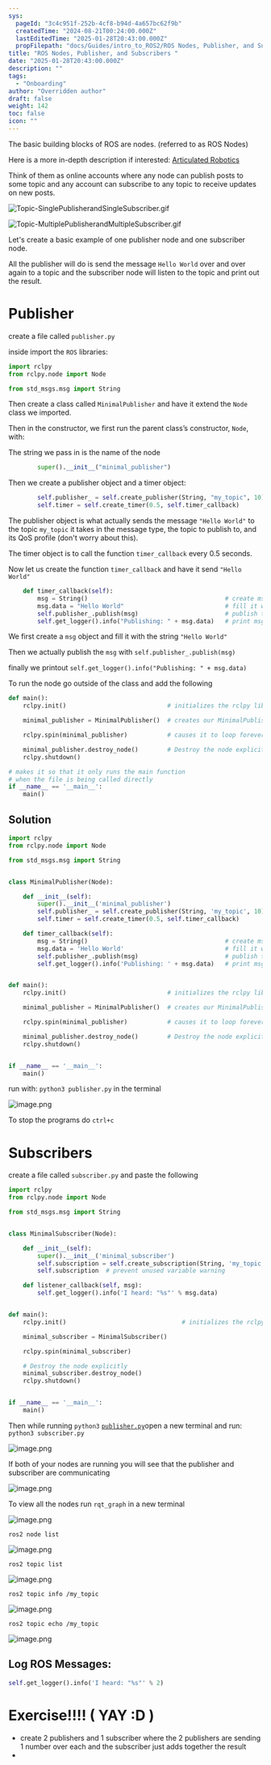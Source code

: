 ```yaml
---
sys:
  pageId: "3c4c951f-252b-4cf8-b94d-4a657bc62f9b"
  createdTime: "2024-08-21T00:24:00.000Z"
  lastEditedTime: "2025-01-28T20:43:00.000Z"
  propFilepath: "docs/Guides/intro_to_ROS2/ROS Nodes, Publisher, and Subscribers .md"
title: "ROS Nodes, Publisher, and Subscribers "
date: "2025-01-28T20:43:00.000Z"
description: ""
tags:
  - "Onboarding"
author: "Overridden author"
draft: false
weight: 142
toc: false
icon: ""
---
```


The basic building blocks of ROS are nodes. (referred to as ROS Nodes)

Here is a more in-depth description if interested: [Articulated Robotics](https://articulatedrobotics.xyz/tutorials/ready-for-ros/ros-overview#2-nodes)

Think of them as online accounts where any node can publish posts to some topic and any account can subscribe to any topic to receive updates on new posts.

![Topic-SinglePublisherandSingleSubscriber.gif](https://docs.ros.org/en/humble/_images/Topic-SinglePublisherandSingleSubscriber.gif)

![Topic-MultiplePublisherandMultipleSubscriber.gif](https://docs.ros.org/en/humble/_images/Topic-MultiplePublisherandMultipleSubscriber.gif)

Let's create a basic example of one publisher node and one subscriber node.

All the publisher will do is send the message `Hello World` over and over again to a topic and the subscriber node will listen to the topic and print out the result.

# Publisher

create a file called `publisher.py` 

inside import the `ROS` libraries:

```python
import rclpy
from rclpy.node import Node

from std_msgs.msg import String
```

Then create a class called `MinimalPublisher` and have it extend the `Node` class we imported.

Then in the constructor, we first run the parent class’s constructor, `Node`, with:

The string we pass in is the name of the node

```python
        super().__init__("minimal_publisher")
```

Then we create a publisher object and a timer object:

```python
        self.publisher_ = self.create_publisher(String, "my_topic", 10)
        self.timer = self.create_timer(0.5, self.timer_callback)
```

The publisher object is what actually sends the message `"Hello World"` to the topic `my_topic` it takes in the message type, the topic to publish to, and its QoS profile (don't worry about this).

The timer object is to call the function `timer_callback` every 0.5 seconds.

Now let us create the function `timer_callback` and have it send `"Hello World"`

```python
    def timer_callback(self):
        msg = String()                                      # create msg object
        msg.data = "Hello World"                            # fill it with data
        self.publisher_.publish(msg)                        # publish the message
        self.get_logger().info("Publishing: " + msg.data)   # print msg
```

We first create a `msg` object and fill it with the string `"Hello World"`

Then we actually publish the `msg` with `self.publisher_.publish(msg)`

finally we printout `self.get_logger().info("Publishing: " + msg.data)`

To run the node go outside of the class and add the following

```python
def main():
    rclpy.init()                            # initializes the rclpy library

    minimal_publisher = MinimalPublisher()  # creates our MinimalPublisher object

    rclpy.spin(minimal_publisher)           # causes it to loop forever

    minimal_publisher.destroy_node()        # Destroy the node explicitly
    rclpy.shutdown()

# makes it so that it only runs the main function
# when the file is being called directly
if __name__ == '__main__': 
    main()
```

## Solution

```python
import rclpy
from rclpy.node import Node

from std_msgs.msg import String


class MinimalPublisher(Node):

    def __init__(self):
        super().__init__('minimal_publisher')
        self.publisher_ = self.create_publisher(String, 'my_topic', 10)
        self.timer = self.create_timer(0.5, self.timer_callback)

    def timer_callback(self):
        msg = String()                                      # create msg object
        msg.data = 'Hello World'                            # fill it with data
        self.publisher_.publish(msg)                        # publish the message
        self.get_logger().info('Publishing: ' + msg.data)   # print msg


def main():
    rclpy.init()                            # initializes the rclpy library

    minimal_publisher = MinimalPublisher()  # creates our MinimalPublisher object

    rclpy.spin(minimal_publisher)           # causes it to loop forever

    minimal_publisher.destroy_node()        # Destroy the node explicitly
    rclpy.shutdown()


if __name__ == '__main__':
    main()
```

run with: `python3 publisher.py` in the terminal

![image.png](https://prod-files-secure.s3.us-west-2.amazonaws.com/d518164a-d88e-44d1-a4ee-3adb3bd8bce0/9214accb-ad5b-44f1-a31c-b3167c59138b/image.png?X-Amz-Algorithm=AWS4-HMAC-SHA256&X-Amz-Content-Sha256=UNSIGNED-PAYLOAD&X-Amz-Credential=ASIAZI2LB466VWEFNNUS%2F20250309%2Fus-west-2%2Fs3%2Faws4_request&X-Amz-Date=20250309T080919Z&X-Amz-Expires=3600&X-Amz-Security-Token=IQoJb3JpZ2luX2VjECcaCXVzLXdlc3QtMiJGMEQCIHbYYh%2BJZCzMwBSH0a%2BJrVXoLzRtjg95aTELt2qG2zawAiAjHpTjImPcJUdsWQyd%2FLeUXwgv42AiyQEArmPlnrrq8Cr%2FAwhwEAAaDDYzNzQyMzE4MzgwNSIMHo5STQRA%2BrKGIYrQKtwDvAHplDYHl%2B4caSVJF6%2BTuLu9%2BcIo%2FZOXQb9Pt7fttBhFLj0QbJJgCVsg1kssVTJEMRwcBRE9%2BtCA299WkrpLYSOt5VwNMtHHSLvZVyn7vF7p0T5CPyLIYLrOGIhpqlT%2B%2Bfert81nVZYUtFL6BtKPijWrBkw2GafnkSsDSGJl2ojMHNiZDqXh6dAO86WVa12PPNCKmfa6vcCxFZYRyTZ9UoDdbsO%2BtQYzJ8BXyKDfuw86Bf85tt%2BQs%2F09%2FkX384LzjmTmampU1yg%2BKbFyRy8mGbUp7KfnUV%2FQNpsR%2BsoNUkay4f%2BMyhzyxJ%2FmYcFRUFgkSbQjE2FkoFyjrXLVL3PhDnF4H4gXrbgl6O6%2BBvo5vRxbB78UEwqyiZZE%2Fi%2Bljaf2%2B6SeunUnKRM4%2Fq7wgQwQ6mg2uu1A3Jzt0GD7FAMkg9lhYDUn09eP8Eh1oSkdN2TRJLHnln7barMphbDkyBFjc8aEmCqDqiacWZ0Gm4rNIDhdJTGuRI0oyq8DKM3dzO2j6VXZfGGnyah%2BAuTAN4o%2FkK2vN%2B%2B3gxKutQbkZXB8gzbhPsQg7mvaAHbL%2FtxvKe4MIRaC9y7ICVKgHLCti32%2BsuAlJIU7A4la9TfwE0JQJ69HAgKEhHpoOt5FWuYwlOu0vgY6pgEFvkfgFZnZcPxCd%2B6xyRqh3YH5uENNo3OtyYSezzcKTwEWiKlquWtD6k1ETMtasafWHsk2RKRX8pYEM%2F2qv07bHSc4MHa3KpK%2FlqNV3x9INQDgYlAqwCLWtx4GxZmv2vhUMpovRjyaUWWhKtbopMDmW6s4eTAArHBPaT0803V7s26m56VyuPavdtN76IDTuocjL%2FXFIy5zEpP5QDynWE16ZqGIoMPa&X-Amz-Signature=5ba83456e88f1486620b4afe99576094ee2f22c945bf4a627d205e7fde1116b9&X-Amz-SignedHeaders=host&x-id=GetObject)

To stop the programs do `ctrl+c`

# Subscribers

create a file called `subscriber.py` and paste the following

```python
import rclpy
from rclpy.node import Node

from std_msgs.msg import String


class MinimalSubscriber(Node):

    def __init__(self):
        super().__init__('minimal_subscriber')
        self.subscription = self.create_subscription(String, 'my_topic', self.listener_callback, 10)
        self.subscription  # prevent unused variable warning

    def listener_callback(self, msg):
        self.get_logger().info('I heard: "%s"' % msg.data)


def main():
    rclpy.init()                                # initializes the rclpy library

    minimal_subscriber = MinimalSubscriber()

    rclpy.spin(minimal_subscriber)

    # Destroy the node explicitly
    minimal_subscriber.destroy_node()
    rclpy.shutdown()


if __name__ == '__main__':
    main()
```

Then while running `python3` [`publisher.py`](http://publisher.py/)open a new terminal and run: `python3 subscriber.py` 

![image.png](https://prod-files-secure.s3.us-west-2.amazonaws.com/d518164a-d88e-44d1-a4ee-3adb3bd8bce0/611fccf2-c738-4dbd-94e9-98f209092866/image.png?X-Amz-Algorithm=AWS4-HMAC-SHA256&X-Amz-Content-Sha256=UNSIGNED-PAYLOAD&X-Amz-Credential=ASIAZI2LB466VWEFNNUS%2F20250309%2Fus-west-2%2Fs3%2Faws4_request&X-Amz-Date=20250309T080919Z&X-Amz-Expires=3600&X-Amz-Security-Token=IQoJb3JpZ2luX2VjECcaCXVzLXdlc3QtMiJGMEQCIHbYYh%2BJZCzMwBSH0a%2BJrVXoLzRtjg95aTELt2qG2zawAiAjHpTjImPcJUdsWQyd%2FLeUXwgv42AiyQEArmPlnrrq8Cr%2FAwhwEAAaDDYzNzQyMzE4MzgwNSIMHo5STQRA%2BrKGIYrQKtwDvAHplDYHl%2B4caSVJF6%2BTuLu9%2BcIo%2FZOXQb9Pt7fttBhFLj0QbJJgCVsg1kssVTJEMRwcBRE9%2BtCA299WkrpLYSOt5VwNMtHHSLvZVyn7vF7p0T5CPyLIYLrOGIhpqlT%2B%2Bfert81nVZYUtFL6BtKPijWrBkw2GafnkSsDSGJl2ojMHNiZDqXh6dAO86WVa12PPNCKmfa6vcCxFZYRyTZ9UoDdbsO%2BtQYzJ8BXyKDfuw86Bf85tt%2BQs%2F09%2FkX384LzjmTmampU1yg%2BKbFyRy8mGbUp7KfnUV%2FQNpsR%2BsoNUkay4f%2BMyhzyxJ%2FmYcFRUFgkSbQjE2FkoFyjrXLVL3PhDnF4H4gXrbgl6O6%2BBvo5vRxbB78UEwqyiZZE%2Fi%2Bljaf2%2B6SeunUnKRM4%2Fq7wgQwQ6mg2uu1A3Jzt0GD7FAMkg9lhYDUn09eP8Eh1oSkdN2TRJLHnln7barMphbDkyBFjc8aEmCqDqiacWZ0Gm4rNIDhdJTGuRI0oyq8DKM3dzO2j6VXZfGGnyah%2BAuTAN4o%2FkK2vN%2B%2B3gxKutQbkZXB8gzbhPsQg7mvaAHbL%2FtxvKe4MIRaC9y7ICVKgHLCti32%2BsuAlJIU7A4la9TfwE0JQJ69HAgKEhHpoOt5FWuYwlOu0vgY6pgEFvkfgFZnZcPxCd%2B6xyRqh3YH5uENNo3OtyYSezzcKTwEWiKlquWtD6k1ETMtasafWHsk2RKRX8pYEM%2F2qv07bHSc4MHa3KpK%2FlqNV3x9INQDgYlAqwCLWtx4GxZmv2vhUMpovRjyaUWWhKtbopMDmW6s4eTAArHBPaT0803V7s26m56VyuPavdtN76IDTuocjL%2FXFIy5zEpP5QDynWE16ZqGIoMPa&X-Amz-Signature=05972f2e2255f2ee77eb163149f0336cd327670bed72988dbcc3163700db55e4&X-Amz-SignedHeaders=host&x-id=GetObject)

If both of your nodes are running you will see that the publisher and subscriber are communicating

![image.png](https://prod-files-secure.s3.us-west-2.amazonaws.com/d518164a-d88e-44d1-a4ee-3adb3bd8bce0/eea428b5-1cf0-43bb-a30b-81cbaf6c5c78/image.png?X-Amz-Algorithm=AWS4-HMAC-SHA256&X-Amz-Content-Sha256=UNSIGNED-PAYLOAD&X-Amz-Credential=ASIAZI2LB466VWEFNNUS%2F20250309%2Fus-west-2%2Fs3%2Faws4_request&X-Amz-Date=20250309T080919Z&X-Amz-Expires=3600&X-Amz-Security-Token=IQoJb3JpZ2luX2VjECcaCXVzLXdlc3QtMiJGMEQCIHbYYh%2BJZCzMwBSH0a%2BJrVXoLzRtjg95aTELt2qG2zawAiAjHpTjImPcJUdsWQyd%2FLeUXwgv42AiyQEArmPlnrrq8Cr%2FAwhwEAAaDDYzNzQyMzE4MzgwNSIMHo5STQRA%2BrKGIYrQKtwDvAHplDYHl%2B4caSVJF6%2BTuLu9%2BcIo%2FZOXQb9Pt7fttBhFLj0QbJJgCVsg1kssVTJEMRwcBRE9%2BtCA299WkrpLYSOt5VwNMtHHSLvZVyn7vF7p0T5CPyLIYLrOGIhpqlT%2B%2Bfert81nVZYUtFL6BtKPijWrBkw2GafnkSsDSGJl2ojMHNiZDqXh6dAO86WVa12PPNCKmfa6vcCxFZYRyTZ9UoDdbsO%2BtQYzJ8BXyKDfuw86Bf85tt%2BQs%2F09%2FkX384LzjmTmampU1yg%2BKbFyRy8mGbUp7KfnUV%2FQNpsR%2BsoNUkay4f%2BMyhzyxJ%2FmYcFRUFgkSbQjE2FkoFyjrXLVL3PhDnF4H4gXrbgl6O6%2BBvo5vRxbB78UEwqyiZZE%2Fi%2Bljaf2%2B6SeunUnKRM4%2Fq7wgQwQ6mg2uu1A3Jzt0GD7FAMkg9lhYDUn09eP8Eh1oSkdN2TRJLHnln7barMphbDkyBFjc8aEmCqDqiacWZ0Gm4rNIDhdJTGuRI0oyq8DKM3dzO2j6VXZfGGnyah%2BAuTAN4o%2FkK2vN%2B%2B3gxKutQbkZXB8gzbhPsQg7mvaAHbL%2FtxvKe4MIRaC9y7ICVKgHLCti32%2BsuAlJIU7A4la9TfwE0JQJ69HAgKEhHpoOt5FWuYwlOu0vgY6pgEFvkfgFZnZcPxCd%2B6xyRqh3YH5uENNo3OtyYSezzcKTwEWiKlquWtD6k1ETMtasafWHsk2RKRX8pYEM%2F2qv07bHSc4MHa3KpK%2FlqNV3x9INQDgYlAqwCLWtx4GxZmv2vhUMpovRjyaUWWhKtbopMDmW6s4eTAArHBPaT0803V7s26m56VyuPavdtN76IDTuocjL%2FXFIy5zEpP5QDynWE16ZqGIoMPa&X-Amz-Signature=38558cc157bbbba4cdc8be1389e129d1ec56aada7201f86ff4bbd11d00e2cb57&X-Amz-SignedHeaders=host&x-id=GetObject)

To view all the nodes run `rqt_graph` in a new terminal

![image.png](https://prod-files-secure.s3.us-west-2.amazonaws.com/d518164a-d88e-44d1-a4ee-3adb3bd8bce0/1d98e964-4318-4d62-b5c4-8c8f78368598/image.png?X-Amz-Algorithm=AWS4-HMAC-SHA256&X-Amz-Content-Sha256=UNSIGNED-PAYLOAD&X-Amz-Credential=ASIAZI2LB466VWEFNNUS%2F20250309%2Fus-west-2%2Fs3%2Faws4_request&X-Amz-Date=20250309T080919Z&X-Amz-Expires=3600&X-Amz-Security-Token=IQoJb3JpZ2luX2VjECcaCXVzLXdlc3QtMiJGMEQCIHbYYh%2BJZCzMwBSH0a%2BJrVXoLzRtjg95aTELt2qG2zawAiAjHpTjImPcJUdsWQyd%2FLeUXwgv42AiyQEArmPlnrrq8Cr%2FAwhwEAAaDDYzNzQyMzE4MzgwNSIMHo5STQRA%2BrKGIYrQKtwDvAHplDYHl%2B4caSVJF6%2BTuLu9%2BcIo%2FZOXQb9Pt7fttBhFLj0QbJJgCVsg1kssVTJEMRwcBRE9%2BtCA299WkrpLYSOt5VwNMtHHSLvZVyn7vF7p0T5CPyLIYLrOGIhpqlT%2B%2Bfert81nVZYUtFL6BtKPijWrBkw2GafnkSsDSGJl2ojMHNiZDqXh6dAO86WVa12PPNCKmfa6vcCxFZYRyTZ9UoDdbsO%2BtQYzJ8BXyKDfuw86Bf85tt%2BQs%2F09%2FkX384LzjmTmampU1yg%2BKbFyRy8mGbUp7KfnUV%2FQNpsR%2BsoNUkay4f%2BMyhzyxJ%2FmYcFRUFgkSbQjE2FkoFyjrXLVL3PhDnF4H4gXrbgl6O6%2BBvo5vRxbB78UEwqyiZZE%2Fi%2Bljaf2%2B6SeunUnKRM4%2Fq7wgQwQ6mg2uu1A3Jzt0GD7FAMkg9lhYDUn09eP8Eh1oSkdN2TRJLHnln7barMphbDkyBFjc8aEmCqDqiacWZ0Gm4rNIDhdJTGuRI0oyq8DKM3dzO2j6VXZfGGnyah%2BAuTAN4o%2FkK2vN%2B%2B3gxKutQbkZXB8gzbhPsQg7mvaAHbL%2FtxvKe4MIRaC9y7ICVKgHLCti32%2BsuAlJIU7A4la9TfwE0JQJ69HAgKEhHpoOt5FWuYwlOu0vgY6pgEFvkfgFZnZcPxCd%2B6xyRqh3YH5uENNo3OtyYSezzcKTwEWiKlquWtD6k1ETMtasafWHsk2RKRX8pYEM%2F2qv07bHSc4MHa3KpK%2FlqNV3x9INQDgYlAqwCLWtx4GxZmv2vhUMpovRjyaUWWhKtbopMDmW6s4eTAArHBPaT0803V7s26m56VyuPavdtN76IDTuocjL%2FXFIy5zEpP5QDynWE16ZqGIoMPa&X-Amz-Signature=73ab8d6b41cf7017f972b8b6e98be16fa8c277e0828fea29c33ecad4deebc8ec&X-Amz-SignedHeaders=host&x-id=GetObject)

`ros2 node list`

![image.png](https://prod-files-secure.s3.us-west-2.amazonaws.com/d518164a-d88e-44d1-a4ee-3adb3bd8bce0/680ac8cf-e6d9-4164-9ece-5b9a6fccffee/image.png?X-Amz-Algorithm=AWS4-HMAC-SHA256&X-Amz-Content-Sha256=UNSIGNED-PAYLOAD&X-Amz-Credential=ASIAZI2LB466VWEFNNUS%2F20250309%2Fus-west-2%2Fs3%2Faws4_request&X-Amz-Date=20250309T080919Z&X-Amz-Expires=3600&X-Amz-Security-Token=IQoJb3JpZ2luX2VjECcaCXVzLXdlc3QtMiJGMEQCIHbYYh%2BJZCzMwBSH0a%2BJrVXoLzRtjg95aTELt2qG2zawAiAjHpTjImPcJUdsWQyd%2FLeUXwgv42AiyQEArmPlnrrq8Cr%2FAwhwEAAaDDYzNzQyMzE4MzgwNSIMHo5STQRA%2BrKGIYrQKtwDvAHplDYHl%2B4caSVJF6%2BTuLu9%2BcIo%2FZOXQb9Pt7fttBhFLj0QbJJgCVsg1kssVTJEMRwcBRE9%2BtCA299WkrpLYSOt5VwNMtHHSLvZVyn7vF7p0T5CPyLIYLrOGIhpqlT%2B%2Bfert81nVZYUtFL6BtKPijWrBkw2GafnkSsDSGJl2ojMHNiZDqXh6dAO86WVa12PPNCKmfa6vcCxFZYRyTZ9UoDdbsO%2BtQYzJ8BXyKDfuw86Bf85tt%2BQs%2F09%2FkX384LzjmTmampU1yg%2BKbFyRy8mGbUp7KfnUV%2FQNpsR%2BsoNUkay4f%2BMyhzyxJ%2FmYcFRUFgkSbQjE2FkoFyjrXLVL3PhDnF4H4gXrbgl6O6%2BBvo5vRxbB78UEwqyiZZE%2Fi%2Bljaf2%2B6SeunUnKRM4%2Fq7wgQwQ6mg2uu1A3Jzt0GD7FAMkg9lhYDUn09eP8Eh1oSkdN2TRJLHnln7barMphbDkyBFjc8aEmCqDqiacWZ0Gm4rNIDhdJTGuRI0oyq8DKM3dzO2j6VXZfGGnyah%2BAuTAN4o%2FkK2vN%2B%2B3gxKutQbkZXB8gzbhPsQg7mvaAHbL%2FtxvKe4MIRaC9y7ICVKgHLCti32%2BsuAlJIU7A4la9TfwE0JQJ69HAgKEhHpoOt5FWuYwlOu0vgY6pgEFvkfgFZnZcPxCd%2B6xyRqh3YH5uENNo3OtyYSezzcKTwEWiKlquWtD6k1ETMtasafWHsk2RKRX8pYEM%2F2qv07bHSc4MHa3KpK%2FlqNV3x9INQDgYlAqwCLWtx4GxZmv2vhUMpovRjyaUWWhKtbopMDmW6s4eTAArHBPaT0803V7s26m56VyuPavdtN76IDTuocjL%2FXFIy5zEpP5QDynWE16ZqGIoMPa&X-Amz-Signature=9271d2cd203f80abfd062277c1fda2a9467fb6777cbb79e859487af34f31af79&X-Amz-SignedHeaders=host&x-id=GetObject)

`ros2 topic list`

![image.png](https://prod-files-secure.s3.us-west-2.amazonaws.com/d518164a-d88e-44d1-a4ee-3adb3bd8bce0/eee2ebe1-27ef-4a4a-96fb-2ca54126fb29/image.png?X-Amz-Algorithm=AWS4-HMAC-SHA256&X-Amz-Content-Sha256=UNSIGNED-PAYLOAD&X-Amz-Credential=ASIAZI2LB466VWEFNNUS%2F20250309%2Fus-west-2%2Fs3%2Faws4_request&X-Amz-Date=20250309T080919Z&X-Amz-Expires=3600&X-Amz-Security-Token=IQoJb3JpZ2luX2VjECcaCXVzLXdlc3QtMiJGMEQCIHbYYh%2BJZCzMwBSH0a%2BJrVXoLzRtjg95aTELt2qG2zawAiAjHpTjImPcJUdsWQyd%2FLeUXwgv42AiyQEArmPlnrrq8Cr%2FAwhwEAAaDDYzNzQyMzE4MzgwNSIMHo5STQRA%2BrKGIYrQKtwDvAHplDYHl%2B4caSVJF6%2BTuLu9%2BcIo%2FZOXQb9Pt7fttBhFLj0QbJJgCVsg1kssVTJEMRwcBRE9%2BtCA299WkrpLYSOt5VwNMtHHSLvZVyn7vF7p0T5CPyLIYLrOGIhpqlT%2B%2Bfert81nVZYUtFL6BtKPijWrBkw2GafnkSsDSGJl2ojMHNiZDqXh6dAO86WVa12PPNCKmfa6vcCxFZYRyTZ9UoDdbsO%2BtQYzJ8BXyKDfuw86Bf85tt%2BQs%2F09%2FkX384LzjmTmampU1yg%2BKbFyRy8mGbUp7KfnUV%2FQNpsR%2BsoNUkay4f%2BMyhzyxJ%2FmYcFRUFgkSbQjE2FkoFyjrXLVL3PhDnF4H4gXrbgl6O6%2BBvo5vRxbB78UEwqyiZZE%2Fi%2Bljaf2%2B6SeunUnKRM4%2Fq7wgQwQ6mg2uu1A3Jzt0GD7FAMkg9lhYDUn09eP8Eh1oSkdN2TRJLHnln7barMphbDkyBFjc8aEmCqDqiacWZ0Gm4rNIDhdJTGuRI0oyq8DKM3dzO2j6VXZfGGnyah%2BAuTAN4o%2FkK2vN%2B%2B3gxKutQbkZXB8gzbhPsQg7mvaAHbL%2FtxvKe4MIRaC9y7ICVKgHLCti32%2BsuAlJIU7A4la9TfwE0JQJ69HAgKEhHpoOt5FWuYwlOu0vgY6pgEFvkfgFZnZcPxCd%2B6xyRqh3YH5uENNo3OtyYSezzcKTwEWiKlquWtD6k1ETMtasafWHsk2RKRX8pYEM%2F2qv07bHSc4MHa3KpK%2FlqNV3x9INQDgYlAqwCLWtx4GxZmv2vhUMpovRjyaUWWhKtbopMDmW6s4eTAArHBPaT0803V7s26m56VyuPavdtN76IDTuocjL%2FXFIy5zEpP5QDynWE16ZqGIoMPa&X-Amz-Signature=0e470cf84d6407c7f4535bb9d9a4fe651326fe647c6caa92ad06e45783f6c062&X-Amz-SignedHeaders=host&x-id=GetObject)

`ros2 topic info /my_topic`

![image.png](https://prod-files-secure.s3.us-west-2.amazonaws.com/d518164a-d88e-44d1-a4ee-3adb3bd8bce0/6288ef12-cb9e-406f-b9eb-65feed3a9011/image.png?X-Amz-Algorithm=AWS4-HMAC-SHA256&X-Amz-Content-Sha256=UNSIGNED-PAYLOAD&X-Amz-Credential=ASIAZI2LB466VWEFNNUS%2F20250309%2Fus-west-2%2Fs3%2Faws4_request&X-Amz-Date=20250309T080919Z&X-Amz-Expires=3600&X-Amz-Security-Token=IQoJb3JpZ2luX2VjECcaCXVzLXdlc3QtMiJGMEQCIHbYYh%2BJZCzMwBSH0a%2BJrVXoLzRtjg95aTELt2qG2zawAiAjHpTjImPcJUdsWQyd%2FLeUXwgv42AiyQEArmPlnrrq8Cr%2FAwhwEAAaDDYzNzQyMzE4MzgwNSIMHo5STQRA%2BrKGIYrQKtwDvAHplDYHl%2B4caSVJF6%2BTuLu9%2BcIo%2FZOXQb9Pt7fttBhFLj0QbJJgCVsg1kssVTJEMRwcBRE9%2BtCA299WkrpLYSOt5VwNMtHHSLvZVyn7vF7p0T5CPyLIYLrOGIhpqlT%2B%2Bfert81nVZYUtFL6BtKPijWrBkw2GafnkSsDSGJl2ojMHNiZDqXh6dAO86WVa12PPNCKmfa6vcCxFZYRyTZ9UoDdbsO%2BtQYzJ8BXyKDfuw86Bf85tt%2BQs%2F09%2FkX384LzjmTmampU1yg%2BKbFyRy8mGbUp7KfnUV%2FQNpsR%2BsoNUkay4f%2BMyhzyxJ%2FmYcFRUFgkSbQjE2FkoFyjrXLVL3PhDnF4H4gXrbgl6O6%2BBvo5vRxbB78UEwqyiZZE%2Fi%2Bljaf2%2B6SeunUnKRM4%2Fq7wgQwQ6mg2uu1A3Jzt0GD7FAMkg9lhYDUn09eP8Eh1oSkdN2TRJLHnln7barMphbDkyBFjc8aEmCqDqiacWZ0Gm4rNIDhdJTGuRI0oyq8DKM3dzO2j6VXZfGGnyah%2BAuTAN4o%2FkK2vN%2B%2B3gxKutQbkZXB8gzbhPsQg7mvaAHbL%2FtxvKe4MIRaC9y7ICVKgHLCti32%2BsuAlJIU7A4la9TfwE0JQJ69HAgKEhHpoOt5FWuYwlOu0vgY6pgEFvkfgFZnZcPxCd%2B6xyRqh3YH5uENNo3OtyYSezzcKTwEWiKlquWtD6k1ETMtasafWHsk2RKRX8pYEM%2F2qv07bHSc4MHa3KpK%2FlqNV3x9INQDgYlAqwCLWtx4GxZmv2vhUMpovRjyaUWWhKtbopMDmW6s4eTAArHBPaT0803V7s26m56VyuPavdtN76IDTuocjL%2FXFIy5zEpP5QDynWE16ZqGIoMPa&X-Amz-Signature=9ef7a72b9f24942e5d75d2bfaaaad4f230f287c88569de14bebac3a39cf019a3&X-Amz-SignedHeaders=host&x-id=GetObject)

`ros2 topic echo /my_topic`

![image.png](https://prod-files-secure.s3.us-west-2.amazonaws.com/d518164a-d88e-44d1-a4ee-3adb3bd8bce0/0a6fcb4d-422d-4a6c-a803-749ef4adf2c6/image.png?X-Amz-Algorithm=AWS4-HMAC-SHA256&X-Amz-Content-Sha256=UNSIGNED-PAYLOAD&X-Amz-Credential=ASIAZI2LB466VWEFNNUS%2F20250309%2Fus-west-2%2Fs3%2Faws4_request&X-Amz-Date=20250309T080919Z&X-Amz-Expires=3600&X-Amz-Security-Token=IQoJb3JpZ2luX2VjECcaCXVzLXdlc3QtMiJGMEQCIHbYYh%2BJZCzMwBSH0a%2BJrVXoLzRtjg95aTELt2qG2zawAiAjHpTjImPcJUdsWQyd%2FLeUXwgv42AiyQEArmPlnrrq8Cr%2FAwhwEAAaDDYzNzQyMzE4MzgwNSIMHo5STQRA%2BrKGIYrQKtwDvAHplDYHl%2B4caSVJF6%2BTuLu9%2BcIo%2FZOXQb9Pt7fttBhFLj0QbJJgCVsg1kssVTJEMRwcBRE9%2BtCA299WkrpLYSOt5VwNMtHHSLvZVyn7vF7p0T5CPyLIYLrOGIhpqlT%2B%2Bfert81nVZYUtFL6BtKPijWrBkw2GafnkSsDSGJl2ojMHNiZDqXh6dAO86WVa12PPNCKmfa6vcCxFZYRyTZ9UoDdbsO%2BtQYzJ8BXyKDfuw86Bf85tt%2BQs%2F09%2FkX384LzjmTmampU1yg%2BKbFyRy8mGbUp7KfnUV%2FQNpsR%2BsoNUkay4f%2BMyhzyxJ%2FmYcFRUFgkSbQjE2FkoFyjrXLVL3PhDnF4H4gXrbgl6O6%2BBvo5vRxbB78UEwqyiZZE%2Fi%2Bljaf2%2B6SeunUnKRM4%2Fq7wgQwQ6mg2uu1A3Jzt0GD7FAMkg9lhYDUn09eP8Eh1oSkdN2TRJLHnln7barMphbDkyBFjc8aEmCqDqiacWZ0Gm4rNIDhdJTGuRI0oyq8DKM3dzO2j6VXZfGGnyah%2BAuTAN4o%2FkK2vN%2B%2B3gxKutQbkZXB8gzbhPsQg7mvaAHbL%2FtxvKe4MIRaC9y7ICVKgHLCti32%2BsuAlJIU7A4la9TfwE0JQJ69HAgKEhHpoOt5FWuYwlOu0vgY6pgEFvkfgFZnZcPxCd%2B6xyRqh3YH5uENNo3OtyYSezzcKTwEWiKlquWtD6k1ETMtasafWHsk2RKRX8pYEM%2F2qv07bHSc4MHa3KpK%2FlqNV3x9INQDgYlAqwCLWtx4GxZmv2vhUMpovRjyaUWWhKtbopMDmW6s4eTAArHBPaT0803V7s26m56VyuPavdtN76IDTuocjL%2FXFIy5zEpP5QDynWE16ZqGIoMPa&X-Amz-Signature=f46f7db10fcd3048df9106abcc00ef71beaa11dcb759ee0d890e002de030a202&X-Amz-SignedHeaders=host&x-id=GetObject)

## Log ROS Messages:

```python
self.get_logger().info('I heard: "%s"' % 2)
```

# Exercise!!!! ( YAY :D )

- create 2 publishers and 1 subscriber where the 2 publishers are sending 1 number over each and the subscriber just adds together the result
- 
